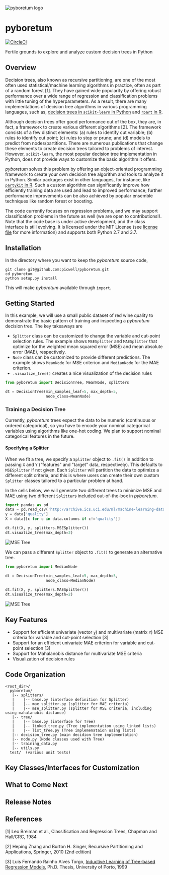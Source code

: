 ![pyboretum logo](./figures/logo.svg)
# pyboretum

[![CircleCI](https://circleci.com/gh/picwell/pyboretum/tree/master.svg?style=svg)](https://circleci.com/gh/picwell/pyboretum/tree/master)

Fertile grounds to explore and analyze custom decision trees in Python

## Overview

Decision trees, also known as recursive partitioning, are one of the most often used statistical/machine learning algorithms in practice, often as part of a random forest [1]. They have gained wide popularity by offering robust performance over a wide range of regression and classification problems with little tuning of the hyperparameters. As a result, there are many implementations of decision tree algorithms in various programming languages, such as, [decision trees in `scikit-learn` in Python](https://scikit-learn.org/stable/modules/tree.html) and [`rpart` in R](https://cran.r-project.org/web/packages/rpart/index.html).

Although decision trees offer good performance out of the box, they are, in fact, a framework to create various different algorithms [2]. The framework consists of a few distinct elements: (a) rules to identify cut variable; (b) rules to identify cut point; (c) rules to stop or prune; and (d) models to predict from nodes/partitions. There are numerous publications that change these elements to create decision trees tailored to problems of interest. However, `scikit-learn`, the most popular decision tree implementation in Python, does not provide ways to customize the basic algorithm it offers. 
   
_pyboretum_ solves this problem by offering an object-oriented programming framework to create your own decision tree algorithm and tools to analyze it in Python. Similar packages exist in other languages, for instance, like [`partykit` in R](https://cran.r-project.org/web/packages/partykit/index.html). Such a custom algorithm can significantly improve how efficiently training data are used and lead to improved performance; further performance improvements can be also achieved by popular ensemble techniques like random forest or boosting.

The code currently focuses on regression problems, and we may support classification problems in the future as well (we are open to contributions!). Note that the code base is under active development, and the class interface is still evolving. It is licensed under the MIT License (see [license file](LICENSE) for more information) and supports both Python 2.7 and 3.7.

## Installation

In the directory where you want to keep the _pyboretum_ source code,
```
git clone git@github.com:picwell/pyboretum.git
cd pyboretum
python setup.py install
```
This will make _pyboretum_ available through `import`.

## Getting Started

In this example, we will use a small public dataset of red wine quality to demonstrate the basic pattern of training and inspecting a _pyboretum_ decision tree. The key takeaways are
* `Splitter` class can be customized to change the variable and cut-point selection rules. The example shows `MSESplitter` and `MAESplitter` that optimize for the weighted mean squared error (MSE) and mean absolute error (MAE), respectively.
* `Node` class can be customized to provide different predictions. The example shows `MeanNode` for MSE criterion and `MedianNode` for the MAE criterion.
* `.visualize_tree()` creates a nice visualization of the decision rules

```python
from pyboretum import DecisionTree, MeanNode, splitters

dt = DecisionTree(min_samples_leaf=5, max_depth=5,
				  node_class=MeanNode)
```

### Training a Decision Tree
Currently, _pyboretum_ trees expect the data to be numeric (continuous or ordered categorical), so you have to encode your nominal categorical variables using algorithms like one-hot coding. We plan to support nominal categorical features in the future.

#### Specifying a Splitter
When we fit a tree, we specify a `Splitter` object to `.fit()` in addition to passing `X` and `Y` ("features" and "target" data, respectively). This defaults to `MSESplitter` if not given. Each `Splitter` will partition the data to optimize a different split criteria, and this is where users can create their own custom `Splitter` classes tailored to a particular problem at hand.

In the cells below, we will generate two different trees to minimize MSE and MAE using two different `Splitter`s included out-of-the-box in _pyboretum_.

```python
import pandas as pd
data = pd.read_csv('http://archive.ics.uci.edu/ml/machine-learning-databases/wine-quality/winequality-red.csv', sep=';')
y = data['quality']
X = data[[c for c in data.columns if c!='quality']]

dt.fit(X, y, splitters.MSESplitter())
dt.visualize_tree(max_depth=2)
```
![MSE Tree](figures/wine_mse_tree.png)

We can pass a different `Splitter` object to `.fit()` to generate an alternative tree.

```python
from pyboretum import MedianNode

dt = DecisionTree(min_samples_leaf=5, max_depth=5,
				  node_class=MedianNode)
                  
dt.fit(X, y, splitters.MAESplitter())
dt.visualize_tree(max_depth=2)
```

![MSE Tree](figures/wine_mae_tree_v2.png)


## Key Features

* Support for efficient univariate (vector `y`) and multivariate (matrix `Y`) MSE criteria for variable and cut-point selection [3]
* Support for an efficient univariate MAE criterion for variable and cut-point selection [3]
* Support for Mahalanobis distance for multivariate MSE criteria
* Visualization of decision rules

## Code Organization

```
<root_dir>/
  pyboretum/
   |-- splitters/
   |    |-- base.py (interface definition for Splitter)
   |    |-- mae_splitter.py (splitter for MAE criteria)
   |    |-- mse_splitter.py (splitter for MSE criteria, including using mahalanobis distance)
   |-- tree/
   |    |-- base.py (interface for Tree)
   |    |-- linked_tree.py (Tree implementation using linked lists)
   |    |-- list_tree.py (Tree implemenataion using lists)
   |-- decision_tree.py (main decidion tree implementation)
   |-- node.py (Node classes used with Tree)
   |-- training_data.py 
   |-- utils.py
  test/  (various unit tests)
```

## Key Classes/Interfaces for Customization

## What to Come Next

## Release Notes

## References

[1] Leo Breiman et al., Classification and Regression Trees, Chapman and Hall/CRC, 1984

[2] Heping Zhang and Burton H. Singer, Recursive Partitioning and Applications, Springer, 2010 (2nd edition)

[3] Luis Fernando Rainho Alves Torgo, [Inductive Learning of Tree-based Regression Models](http://www.dcc.fc.up.pt/~ltorgo/PhD/), Ph.D. Thesis, University of Porto, 1999